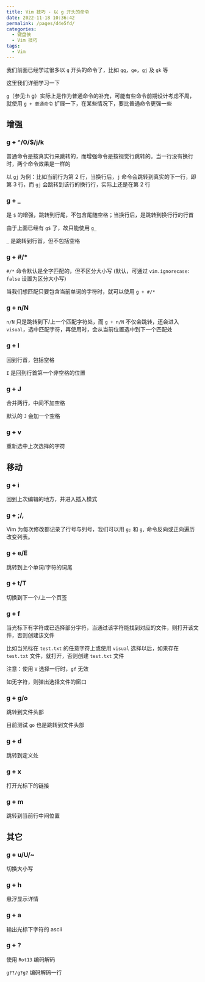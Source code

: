 ```yaml
---
title: Vim 技巧 - 以 g 开头的命令
date: 2022-11-18 10:36:42
permalink: /pages/d4e5fd/
categories:
  - 键盘侠
  - Vim 技巧
tags:
  - Vim
---
```


我们前面已经学过很多以 `g` 开头的命令了，比如 `gg`，`ge`，`gj` 及 `gk` 等

这里我们详细学习一下

`g`（参见:h g）实际上是作为普通命令的补充，可能有些命令前期设计考虑不周，就使用 `g + 普通命令` 扩展一下，在某些情况下，要比普通命令更强一些

## 增强

### g + ^/0/$/j/k

普通命令是按真实行来跳转的，而增强命令是按视觉行跳转的。当一行没有换行时，两个命令效果是一样的

以 `gj` 为例：比如当前行为第 2 行，当换行后，`j` 命令会跳转到真实的下一行，即第 3 行，而 `gj` 会跳转到该行的换行行，实际上还是在第 2 行

### g + \_

是 `$` 的增强，跳转到行尾，不包含尾随空格；当换行后，是跳转到换行行的行首

由于上面已经有 `g$` 了，故只能使用 `g_`

`_` 是跳转到行首，但不包括空格

### g + #/\*

`#/*` 命令默认是全字匹配的，但不区分大小写 (默认，可通过 `vim.ignorecase: false` 设置为区分大小写)

当我们想匹配只要包含当前单词的字符时，就可以使用 `g + #/*`

### g + n/N

`n/N` 只是跳转到下/上一个匹配字符处，而 `g + n/N` 不仅会跳转，还会进入 `visual`，选中匹配字符，再使用时，会从当前位置选中到下一个匹配处

### g + I

回到行首，包括空格

`I` 是回到行首第一个非空格的位置

### g + J

合并两行，中间不加空格

默认的 `J` 会加一个空格

### g + v

重新选中上次选择的字符

## 移动

### g + i

回到上次编辑的地方，并进入插入模式

### g + ;/,

Vim 为每次修改都记录了行号与列号，我们可以用 `g;` 和 `g,` 命令反向或正向遍历改变列表。

### g + e/E

跳转到上个单词/字符的词尾

### g + t/T

切换到下一个/上一个页签

### g + f

当光标下有字符或已选择部分字符，当通过该字符能找到对应的文件，则打开该文件，否则创建该文件

比如当光标在 `test.txt` 的任意字符上或使用 `visual` 选择以后，如果存在 `test.txt` 文件，就打开，否则创建 `test.txt` 文件

注意：使用 `V` 选择一行时，`gf` 无效

如无字符，则弹出选择文件的窗口

### g + g/o

跳转到文件头部

目前测试 `go` 也是跳转到文件头部

### g + d

跳转到定义处

### g + x

打开光标下的链接

### g + m

跳转到当前行中间位置

## 其它

### g + u/U/~

切换大小写

### g + h

悬浮显示详情

### g + a

输出光标下字符的 ascii

### g + ?

使用 `Rot13` 编码解码

`g??/g?g?` 编码解码一行
